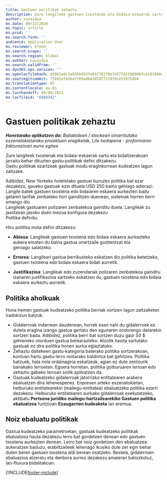```yaml
---
title: Gastuen politikak zehaztu
description: Zure langileek gastuen txostenak eta bidaia-eskaerak sartu eta bidaltzerakoan jarraitu behar dituzten gastu-politikak defini ditzakezu.
author: suvaidya
ms.date: 09/23/2020
ms.topic: article
ms.prod: ''
ms.search.form: ''
audience: Application User
ms.reviewer: kfend
ms.search.scope: ''
ms.search.region: Global
ms.author: suvaidya
ms.search.validFrom: ''
ms.dyn365.ops.version: ''
ms.openlocfilehash: d29b1a9c1a935b933f403f78279b74577d11089007ce1d1090c361075822263a
ms.sourcegitcommit: 7f8d1e7a16af769adb43d1877c28fdce53975db8
ms.translationtype: HT
ms.contentlocale: eu-ES
ms.lasthandoff: 08/06/2021
ms.locfileid: "6986341"
---
```

# <a name="define-expense-policies"></a>Gastuen politikak zehaztu

_**Honetarako aplikatzen da:** Baliabideen / stockean oinarritutako eszenatokietarako proiektuen eragiketak, Lite hedapena - proformaren fakturazioari aurre egitea_

Zure langileek txostenak eta bidaia-eskaerak sartu eta bidaltzerakoan jarraitu behar dituzten gastu-politikak defini ditzakezu.         
Gastu politikak ezartzeak gastuak modu eraginkorrean kudeatzen lagun zaitzake.         

Adibidez, New Yorkeko hoteletako gastuei buruzko politika bat ezar dezakezu, gaueko gastuak ezin dituela USD 250 baino gehiago adierazi.       
Langile batek gastuen txostena edo bidaiaren eskaera aurkezten badu gelaren tarifak zenbateko hori gainditzen duenean, sistemak horren berri emango dio         
Langileak gastuaren polizaren zenbatekoa gainditu duela. Langileak zu jasotzean jasoko duen mezua konfigura dezakezu        
Politika definitu.      
        
Hiru politika mota defini ditzakezu:         
        
- **Abisua**: Langileak gastuen txostena edo bidaia eskaera aurkezteko aukera ematen du baina gastua onartzaile guztientzat eta         
  geroago salatzeko.        

- **Errorea**: Langileari gastua berrikusteko eskatzen dio politika betetzeko, gastuen txostena edo bidaia eskaera bidali aurretik.        
 
 - **Justifikazioa**: Langileak edo zuzendariak polizaren zenbatekoa gainditu izanaren justifikazioa sartzeko eskatzen du, gastuen txostena edo bidaia eskaera aurkeztu aurretik.        

## <a name="policy-tips"></a>Politika aholkuak
Hona hemen gastuak kudeatzeko politika berriak sortzen lagun zaitzaketen iradokizun batzuk: 

- Gidalerroak indarrean daudenean, horrek esan nahi du gidalerroek ez dutela eragina izango gastua gertatu den egunaren ondorengo datarekin sortzen bada. Adibidez, politika berri bat sortzen duzu gaur 50 $ gehieneko otorduen gastua betearazteko. Atzotik hasita sartutako gastuak ez dira politika honen aurka egiaztatuko.
- Zehaztu daitekeen gastu-kategoria baterako politika sortzerakoan, kontuan hartu gastu-lerro motarako baldintza bat gehitzea. Politika batzuek, hala nola ordainagiria eskatzeak, agian ez dute zentzurik banakako lerroetan. Egoera horretan, politika goiburuaren lerroan edo zehaztu gabeko lerroan soilik aplikatzen da. 
- Gastuak kudeatzeko gidalerroak jatorrizko entitatearen arabera ebaluatzen dira lehenespenez. Enpresen arteko eszenatokietan, helburuko entitatearekin (mailegu-entitatea) ebaluatzeko politika ezarri dezakezu. Helburuko entitatearen aurkako gidalerroak exekutatzeko, aktibatu **Pertsona juridiko mailegu-hartzailearekiko Gastuen politika ebaluatzea** funtzioan **Ezaugarrien kudeaketa** lan eremua.

## <a name="when-to-evaluate-policies"></a>Noiz ebaluatu politikak

Gastua kudeatzeko parametroetan, gastuak kudeatzeko politikak ebaluatzea hauta dezakezu lerro bat gordetzen denean edo gastuen txostena aurkezten denean. Lerro bat noiz gordetzen den ebaluatzea aukeratzen baduzu, erabiltzaileek lehenago ikusiko dute zer egin behar duten beren gastuen txostena aldi berean osatzeko. Bestela, gidalerroen ebaluazioa atzeratu eta denbora aurrez dezakezu amaieran baliozkotuz, lan-fluxura bidalitakoan.


[!INCLUDE[footer-include](../includes/footer-banner.md)]